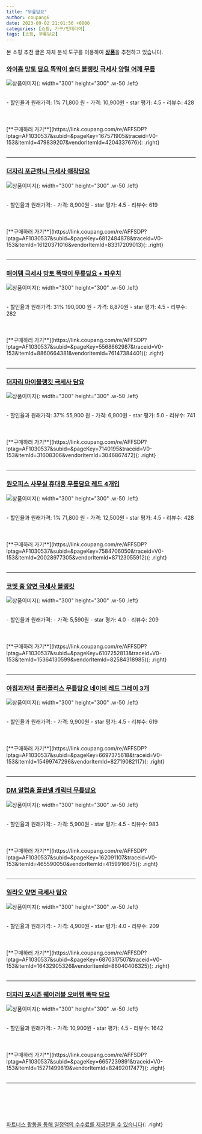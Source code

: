 ```yaml
---
title: "무릎담요"
author: coupang6
date: 2023-09-02 21:01:56 +0800
categories: [쇼핑, 가구/인테리어]
tags: [쇼핑, 무릎담요]
---
```


본 쇼핑 추천 글은 자체 분석 도구를 이용하여 [**상품**](https://link.coupang.com/a/bao1ui)을 추천하고 있습니다.

### [와이홈 망토 담요 똑딱이 숄더 블랭킷 극세사 양털 어깨 무릎](https://link.coupang.com/re/AFFSDP?lptag=AF1030537&subid=&pageKey=167571905&traceid=V0-153&itemId=479839207&vendorItemId=4204337676)

![상품이미지](https://thumbnail6.coupangcdn.com/thumbnails/remote/230x230ex/image/vendor_inventory/images/2018/12/14/1/0/ffb73230-225f-45e5-9806-ab4706b6ec02.jpg){: width="300" height="300" .w-50 .left}


<br>
- 할인율과 원래가격: 1%  71,800   원
- 가격: 10,900원
- star 평가: 4.5
- 리뷰수: 428
<br>
<br>
<br>
<br>
[**구매하러 가기**](https://link.coupang.com/re/AFFSDP?lptag=AF1030537&subid=&pageKey=167571905&traceid=V0-153&itemId=479839207&vendorItemId=4204337676){: .right}
<br>
<br>

---

### [더자리 포근하니 극세사 애착담요](https://link.coupang.com/re/AFFSDP?lptag=AF1030537&subid=&pageKey=6812484878&traceid=V0-153&itemId=16120371016&vendorItemId=83317209013)

![상품이미지](https://thumbnail7.coupangcdn.com/thumbnails/remote/230x230ex/image/retail/images/1206396106154611-617dd5e8-ff61-4f5f-be67-2e7b211a14bc.jpg){: width="300" height="300" .w-50 .left}


<br>
- 할인율과 원래가격: 
- 가격: 8,900원
- star 평가: 4.5
- 리뷰수: 619
<br>
<br>
<br>
<br>
[**구매하러 가기**](https://link.coupang.com/re/AFFSDP?lptag=AF1030537&subid=&pageKey=6812484878&traceid=V0-153&itemId=16120371016&vendorItemId=83317209013){: .right}
<br>
<br>

---

### [매이템 극세사 망토 똑딱이 무릎담요 + 파우치](https://link.coupang.com/re/AFFSDP?lptag=AF1030537&subid=&pageKey=5568662987&traceid=V0-153&itemId=8860664381&vendorItemId=76147384401)

![상품이미지](https://thumbnail9.coupangcdn.com/thumbnails/remote/230x230ex/image/retail/images/4435766957669511-f3ddfd91-989b-431f-918e-ee7489b6acc0.jpg){: width="300" height="300" .w-50 .left}


<br>
- 할인율과 원래가격: 31%  190,000   원
- 가격: 8,870원
- star 평가: 4.5
- 리뷰수: 282
<br>
<br>
<br>
<br>
[**구매하러 가기**](https://link.coupang.com/re/AFFSDP?lptag=AF1030537&subid=&pageKey=5568662987&traceid=V0-153&itemId=8860664381&vendorItemId=76147384401){: .right}
<br>
<br>

---

### [더자리 마이블랭킷 극세사 담요](https://link.coupang.com/re/AFFSDP?lptag=AF1030537&subid=&pageKey=7140195&traceid=V0-153&itemId=31608306&vendorItemId=3046867472)

![상품이미지](https://thumbnail9.coupangcdn.com/thumbnails/remote/230x230ex/image/retail/images/2458471151008448-f4d6c5e6-810d-410d-8aba-2203248e5443.jpg){: width="300" height="300" .w-50 .left}


<br>
- 할인율과 원래가격: 37%  55,900   원
- 가격: 6,900원
- star 평가: 5.0
- 리뷰수: 741
<br>
<br>
<br>
<br>
[**구매하러 가기**](https://link.coupang.com/re/AFFSDP?lptag=AF1030537&subid=&pageKey=7140195&traceid=V0-153&itemId=31608306&vendorItemId=3046867472){: .right}
<br>
<br>

---

### [원오피스 사무실 휴대용 무릎담요 레드 4개입](https://link.coupang.com/re/AFFSDP?lptag=AF1030537&subid=&pageKey=7584706050&traceid=V0-153&itemId=20028977305&vendorItemId=87123055912)

![상품이미지](https://thumbnail8.coupangcdn.com/thumbnails/remote/230x230ex/image/vendor_inventory/1d1c/4fc536487d7c959f0d3a200195abf8935ac75bf478828d50614a4cbd17c2.png){: width="300" height="300" .w-50 .left}


<br>
- 할인율과 원래가격: 1%  71,800   원
- 가격: 12,500원
- star 평가: 4.5
- 리뷰수: 428
<br>
<br>
<br>
<br>
[**구매하러 가기**](https://link.coupang.com/re/AFFSDP?lptag=AF1030537&subid=&pageKey=7584706050&traceid=V0-153&itemId=20028977305&vendorItemId=87123055912){: .right}
<br>
<br>

---

### [코멧 홈 양면 극세사 블랭킷](https://link.coupang.com/re/AFFSDP?lptag=AF1030537&subid=&pageKey=6107252813&traceid=V0-153&itemId=15364130599&vendorItemId=82584318985)

![상품이미지](https://thumbnail10.coupangcdn.com/thumbnails/remote/230x230ex/image/retail/images/6062942994535985-c7f93542-0154-45e8-9ef3-b292f3f775d2.jpg){: width="300" height="300" .w-50 .left}


<br>
- 할인율과 원래가격: 
- 가격: 5,590원
- star 평가: 4.0
- 리뷰수: 209
<br>
<br>
<br>
<br>
[**구매하러 가기**](https://link.coupang.com/re/AFFSDP?lptag=AF1030537&subid=&pageKey=6107252813&traceid=V0-153&itemId=15364130599&vendorItemId=82584318985){: .right}
<br>
<br>

---

### [아침과저녁 폴라폴리스 무릎담요 네이비 레드 그레이 3개](https://link.coupang.com/re/AFFSDP?lptag=AF1030537&subid=&pageKey=6697375618&traceid=V0-153&itemId=15499747296&vendorItemId=82719082117)

![상품이미지](https://thumbnail8.coupangcdn.com/thumbnails/remote/230x230ex/image/vendor_inventory/c862/719b5230bd63c42816be747587471592ab7cf0fb80a238811cbd81a35170.jpg){: width="300" height="300" .w-50 .left}


<br>
- 할인율과 원래가격: 
- 가격: 9,900원
- star 평가: 4.5
- 리뷰수: 619
<br>
<br>
<br>
<br>
[**구매하러 가기**](https://link.coupang.com/re/AFFSDP?lptag=AF1030537&subid=&pageKey=6697375618&traceid=V0-153&itemId=15499747296&vendorItemId=82719082117){: .right}
<br>
<br>

---

### [DM 알럽홈 플란넬 캐릭터 무릎담요](https://link.coupang.com/re/AFFSDP?lptag=AF1030537&subid=&pageKey=162091107&traceid=V0-153&itemId=465590050&vendorItemId=4159916675)

![상품이미지](https://thumbnail7.coupangcdn.com/thumbnails/remote/230x230ex/image/retail/images/2018/11/27/10/5/fb5a5c8d-be12-4705-b569-b20760c5bb4e.jpg){: width="300" height="300" .w-50 .left}


<br>
- 할인율과 원래가격: 
- 가격: 5,900원
- star 평가: 4.5
- 리뷰수: 983
<br>
<br>
<br>
<br>
[**구매하러 가기**](https://link.coupang.com/re/AFFSDP?lptag=AF1030537&subid=&pageKey=162091107&traceid=V0-153&itemId=465590050&vendorItemId=4159916675){: .right}
<br>
<br>

---

### [일라오 양면 극세사 담요](https://link.coupang.com/re/AFFSDP?lptag=AF1030537&subid=&pageKey=6870317507&traceid=V0-153&itemId=16432905326&vendorItemId=86040406325)

![상품이미지](https://thumbnail6.coupangcdn.com/thumbnails/remote/230x230ex/image/retail/images/2023/05/22/11/2/569b060e-c69c-46fc-b224-485f0433cd55.jpg){: width="300" height="300" .w-50 .left}


<br>
- 할인율과 원래가격: 
- 가격: 4,900원
- star 평가: 4.0
- 리뷰수: 209
<br>
<br>
<br>
<br>
[**구매하러 가기**](https://link.coupang.com/re/AFFSDP?lptag=AF1030537&subid=&pageKey=6870317507&traceid=V0-153&itemId=16432905326&vendorItemId=86040406325){: .right}
<br>
<br>

---

### [더자리 포시즌 웨어러블 오버랩 똑딱 담요](https://link.coupang.com/re/AFFSDP?lptag=AF1030537&subid=&pageKey=6657239891&traceid=V0-153&itemId=15271499819&vendorItemId=82492017477)

![상품이미지](https://thumbnail7.coupangcdn.com/thumbnails/remote/230x230ex/image/retail/images/4771659857569439-2fee495f-ab0c-42ff-9ce1-ebbfc28b864f.jpg){: width="300" height="300" .w-50 .left}


<br>
- 할인율과 원래가격: 
- 가격: 10,900원
- star 평가: 4.5
- 리뷰수: 1642
<br>
<br>
<br>
<br>
[**구매하러 가기**](https://link.coupang.com/re/AFFSDP?lptag=AF1030537&subid=&pageKey=6657239891&traceid=V0-153&itemId=15271499819&vendorItemId=82492017477){: .right}
<br>
<br>

---
<br><br><br><br><br> [파트너스 활동을 통해 일정액의 수수료를 제공받을 수 있습니다](https://link.coupang.com/a/bao1ui){: .right}